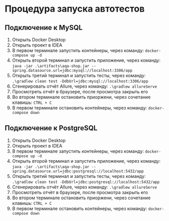 # Процедура запуска автотестов

## Подключение к MySQL

1. Открыть Docker Desktop
2. Открыть проект в IDEA
3. В первом терминале запустить контейнеры, через команду: `docker-compose up -d`
4. Открыть второй терминал и запустить приложение, через команду: `java -jar .\artifacts\aqa-shop.jar --spring.datasource.url=jdbc:mysql://localhost:3306/app`
5. Открыть третий терминал и запустить тесты, через команду: `.\gradlew clean test -DdbUrl=jdbc:mysql://localhost:3306/app`
6. Сгенерировать отчёт Allure, через команду: `.\gradlew allureServe`
7. Просмотреть отчёт в браузере, после просмотра закрыть его
8. Во втором терминале остановить приоржени, через сочетание клавишь: `CTRL + C`
9. В первом терминале остановить контейнеры, через команду: `docker-compose down`

## Подключение к PostgreSQL

1. Открыть Docker Desktop
2. Открыть проект в IDEA
3. В первом терминале запустить контейнеры, через команду: `docker-compose up -d`
4. Открыть второй терминал и запустить приложение, через команду: `java -jar .\artifacts\aqa-shop.jar --spring.datasource.url=jdbc:postgresql://localhost:5432/app`
5. Открыть третий терминал и запустить тесты, через команду: `.\gradlew clean test -DdbUrl=jdbc:postgresql://localhost:5432/app`
6. Сгенерировать отчёт Allure, через команду: `.\gradlew allureServe`
7. Просмотреть отчёт в браузере, после просмотра закрыть его
8. Во втором терминале остановить приоржени, через сочетание клавишь: `CTRL + C`
9. В первом терминале остановить контейнеры, через команду: `docker-compose down`
